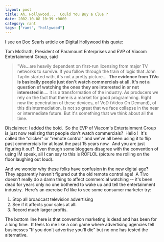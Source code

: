 ```yaml
---
layout: post
title: Ah, Hollywood...  Could You Buy a Clue ?
date: 2002-10-08 10:39 +0000
category: rant
tags: ["rant", "hollywood"]
---
```

<p>I see on Doc Searls article on <a href="https://web.archive.org/web/20021013031121/http://www.linuxjournal.com/article.php?sid=6360">Digital Hollywood</a> this quote: 
<p>Tom McGrath, President of Paramount Enterprises and EVP of Viacom Entertainment Group, said 
<p>
<blockquote dir="ltr" style="MARGIN-RIGHT: 0px">
<p dir="ltr" style="MARGIN-RIGHT: 0px">"We...are heavily dependent on first-run licensing from major TV networks to survive. If you follow through the train of logic that John Taplin started with, it's not a pretty picture.... <strong>The evidence from TiVo is basically people just don't watch commercials at all. It's not a question of watching the ones they are interested in or not interested in</strong>.... It is a transformation of the industry. As producers we rely on the fact that there is a market for good programming. Right now the penetration of these devices, of VoD (Video On Demand), of this disintermediation, is not so great that we face collapse in the near or intermediate future. But it's something that we think about all the time. </p></blockquote>
<p dir="ltr">Disclaimer: I added the bold.&nbsp; So the EVP of Viacom's Entertainment Group is just now realizing that people don't watch commercials?&nbsp; Hello !&nbsp; It's called the "clicker" or "remote control"&nbsp;and we've all been using it to flip past commercials for at least the past 15 years now.&nbsp; And you are just figuring it out?&nbsp; Even though some bloggers disagree with the convention of using IM speak, all I can say to this is ROFLOL (picture me rolling on the floor laughing out loud).&nbsp; </p>
<p dir="ltr">And we wonder why these folks have confusion in the new digital age?&nbsp; They apparently haven't figured out the old remote control age!&nbsp; A Tivo doesn't really do a damn thing to affect commercial watching -- it's been dead for years only no one bothered to wake up and tell the entertainment industry.&nbsp; Here's an exercise I'd like to see some consumer marketer try:</p>
<ol dir="ltr">
<li>
<div>Stop all broadcast television advertising</div>
<li>
<div>See if it affects your sales at all.</div>
<li>
<div>Record much larger profits.</div></li></ol>
<p>The bottom line here is that convention marketing is dead and has been for a long time.&nbsp; It feels to me like a con game where advertising agencies tell businesses "If you don't advertise you'll die" but no one has tested the alternative.</p>
